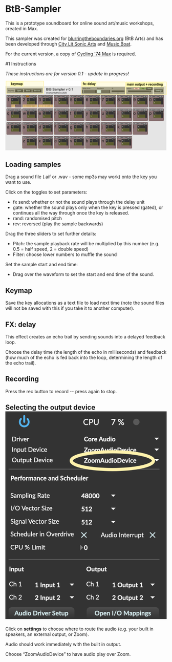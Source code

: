 # BtB-Sampler
This is a prototype soundboard for online sound art/music workshops, created in Max.

This sampler was created for [blurringtheboundaries.org](http://blurringtheboundaries.org/) (BtB Arts) and has been developed through [City Lit Sonic Arts](https://www.citylit.ac.uk/courses/sonic-arts-creativity-with-sound/) and [Music Boat](https://musicboat.org/taster-workshop-in-collaborative-sonic-art/).

For the current version, a copy of [Cycling '74 Max](https://cycling74.com/downloads) is required.

#1 Instructions

*These instructions are for version 0.1 - update in progress!*

![img](manual/btb_main_screenshot.png)

## Loading samples

Drag a sound file (.aif or .wav - some mp3s may work) onto the key you want to use.

Click on the toggles to set parameters:

- fx send: whether or not the sound plays through the delay unit
- gate: whether the sound plays only when the key is pressed (gated), or continues all the way through once the key is released.
- rand: randomised pitch
- rev: reversed (play the sample backwards)

Drag the three sliders to set further details:

- Pitch: the sample playback rate will be multiplied by this number (e.g. 0.5 = half speed, 2 = double speed)
- Filter: choose lower numbers to muffle the sound

Set the sample start and end time:

- Drag over the waveform to set the start and end time of the sound.

## Keymap

Save the key allocations as a text file to load next time (note the sound files will not be saved with this if you take it to another computer).

## FX: delay

This effect creates an echo trail by sending sounds into a delayed feedback loop.

Choose the delay time (the length of the echo in milliseconds) and feedback (how much of the echo is fed back into the loop, determining the length of the echo trail).

## Recording

Press the rec button to record -- press again to stop.

## Selecting the output device![img](manual/btb_disp_screenshot.png)

Click on **settings** to choose where to route the audio (e.g. your built in speakers, an external output, or Zoom). 

Audio should work immediately with the built in output.

Choose “ZoomAudioDevice” to have audio play over Zoom.